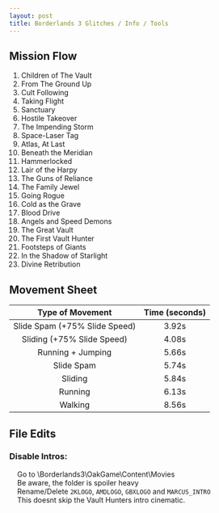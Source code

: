 ```yaml
---
layout: post
title: Borderlands 3 Glitches / Info / Tools
---
```


## Mission Flow

1. Children of The Vault
2. From The Ground Up
3. Cult Following
4. Taking Flight
5. Sanctuary
6. Hostile Takeover
7. The Impending Storm
8. Space-Laser Tag
9. Atlas, At Last
10. Beneath the Meridian
11. Hammerlocked
12. Lair of the Harpy
13. The Guns of Reliance
14. The Family Jewel
15. Going Rogue
16. Cold as the Grave
17. Blood Drive
18. Angels and Speed Demons
19. The Great Vault
20. The First Vault Hunter
21. Footsteps of Giants
22. In the Shadow of Starlight
23. Divine Retribution

## Movement Sheet

|        Type of Movement       | Time (seconds) |
|:-----------------------------:|:--------------:|
| Slide Spam (+75% Slide Speed) |      3.92s     |
|   Sliding (+75% Slide Speed)  |      4.08s     |
|       Running + Jumping       |      5.66s     |
|           Slide Spam          |      5.74s     |
|            Sliding            |      5.84s     |
|            Running            |      6.13s     |
|            Walking            |      8.56s     |

## File Edits

### Disable Intros:
    Go to <InstallationPath>\Borderlands3\OakGame\Content\Movies<br/>
    Be aware, the folder is spoiler heavy<br/>
    Rename/Delete `2KLOGO`, `AMDLOGO`, `GBXLOGO` and `MARCUS_INTRO`<br/>
    This doesnt skip the Vault Hunters intro cinematic.<br/>